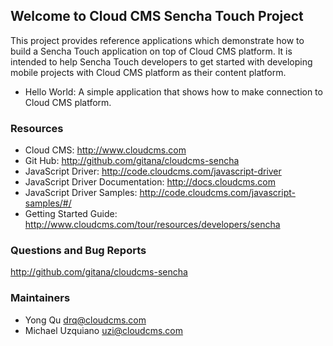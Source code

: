 ## Welcome to Cloud CMS Sencha Touch Project ##

This project provides reference applications which demonstrate how to build a Sencha Touch application
on top of Cloud CMS platform. It is intended to help Sencha Touch developers to get started with developing
mobile projects with Cloud CMS platform as their content platform.

* Hello World: A simple application that shows how to make connection to Cloud CMS platform.

### Resources

* Cloud CMS: http://www.cloudcms.com
* Git Hub: http://github.com/gitana/cloudcms-sencha
* JavaScript Driver: http://code.cloudcms.com/javascript-driver
* JavaScript Driver Documentation: http://docs.cloudcms.com
* JavaScript Driver Samples: http://code.cloudcms.com/javascript-samples/#/
* Getting Started Guide: http://www.cloudcms.com/tour/resources/developers/sencha

### Questions and Bug Reports

http://github.com/gitana/cloudcms-sencha

### Maintainers

* Yong Qu     drq@cloudcms.com
* Michael Uzquiano     uzi@cloudcms.com